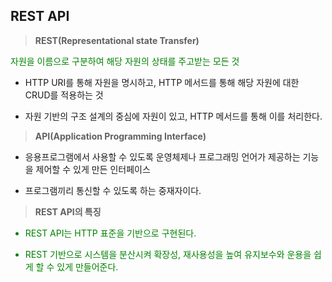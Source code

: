 ## **REST API**

> **REST(Representational state Transfer)**

<span style="color: green">
자원을 이름으로 구분하여 해당 자원의 상태를 주고받는 모든 것
</span>

- HTTP URI를 통해 자원을 명시하고, HTTP 메서드를 통해 해당 자원에 대한 CRUD를 적용하는 것

* 자원 기반의 구조 설계의 중심에 자원이 있고, HTTP 메서드를 통해 이를 처리한다.

> **API(Application Programming Interface)**

- 응용프로그램에서 사용할 수 있도록 운영체제나 프로그래밍 언어가 제공하는 기능을 제어할 수 있게 만든 인터페이스

- 프로그램끼리 통신할 수 있도록 하는 중재자이다.

> **REST API의 특징**

<span style="color: green">

- REST API는 HTTP 표준을 기반으로 구현된다.

- REST 기반으로 시스템을 분산시켜 확장성, 재사용성을 높여 유지보수와 운용을 쉽게 할 수 있게 만들어준다.

</span>

